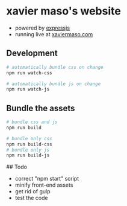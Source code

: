 # xavier maso's website

  * powered by [expressjs](http://expressjs.com/)
  * running live at [xaviermaso.com](http://xaviermaso.com/)

## Development
```bash
# automatically bundle css on change
npm run watch-css

# automatically bundle js on change
npm run watch-js
```

## Bundle the assets

```bash
# bundle css and js
npm run build

# bundle only css
npm run build-css
# bundle only js
npm run build-js
```

## Todo

  * correct "npm start" script
  * minify front-end assets
  * get rid of gulp
  * test the code
